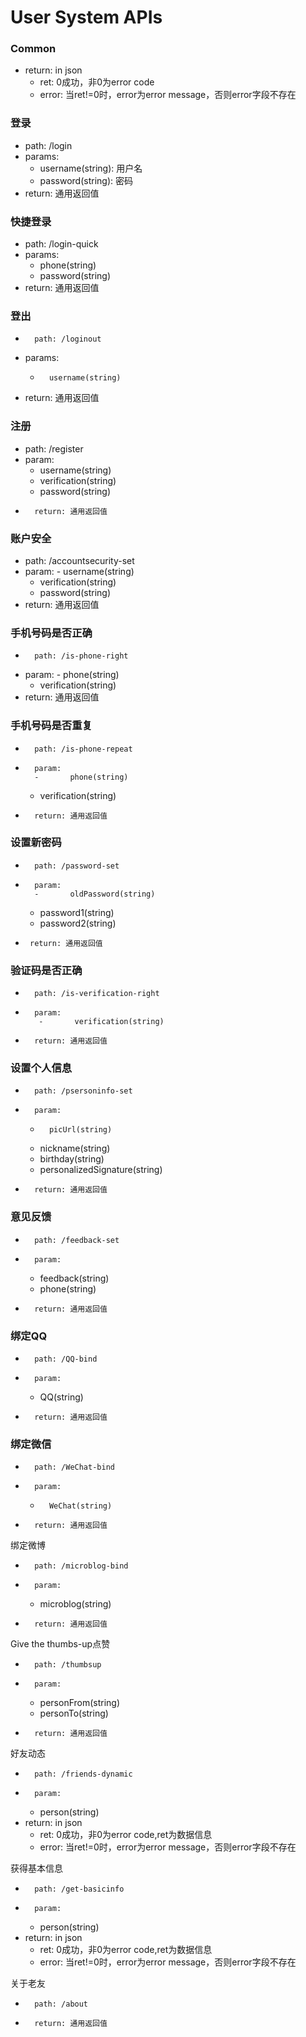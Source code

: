 User System APIs
================

###	Common
*	return: in json
	-	ret: 0成功，非0为error code
	-	error: 当ret!=0时，error为error message，否则error字段不存在
	
###	登录
*	path: /login
*	params:
	-	username(string): 用户名
	-	password(string): 密码
*	return: 通用返回值


###	快捷登录
*	path: /login-quick
*	params: 
	-	phone(string)
	-	password(string)
*	return: 通用返回值
		

###     登出
*       path: /loginout
*	params:
	-       username(string)
*	return: 通用返回值


###     注册
*	path: /register
*	param:	
	-	username(string)
	-	verification(string)
	-	password(string)
*       return: 通用返回值

###     账户安全
*	path: /accountsecurity-set
*	param: 
        -       username(string)
	-	verification(string)
	-	password(string)
*	return: 通用返回值

###     手机号码是否正确
*       path: /is-phone-right
*	param:
        -       phone(string)
	-	verification(string)
*	return: 通用返回值

###     手机号码是否重复
*       path: /is-phone-repeat
*       param:
        -       phone(string)
	-	verification(string)
*       return: 通用返回值

###     设置新密码
*       path: /password-set
*       param:
        -       oldPassword(string)
	-	password1(string)
	-	password2(string)
*      return: 通用返回值

###     验证码是否正确
*       path: /is-verification-right
*       param:
         -       verification(string)
*       return: 通用返回值

###     设置个人信息
*       path: /psersoninfo-set
*       param:
	-       picUrl(string)
	-	nickname(string)
	-	birthday(string)
	-	personalizedSignature(string)
*       return: 通用返回值

###     意见反馈
*       path: /feedback-set
*       param:
	-	feedback(string)
	-	phone(string)
*       return: 通用返回值

###     绑定QQ
*       path: /QQ-bind
*       param:
	-	QQ(string)
*       return: 通用返回值


###     绑定微信
*       path: /WeChat-bind
*       param:
	-       WeChat(string)
*       return: 通用返回值


绑定微博
*       path: /microblog-bind
*       param:
	-	microblog(string)
*       return: 通用返回值

Give the thumbs-up点赞
*       path: /thumbsup
*       param:
	-	personFrom(string)
	-	personTo(string)
*       return: 通用返回值

好友动态
*       path: /friends-dynamic
*       param:
	-	person(string)
*	return: in json
	-	ret: 0成功，非0为error code,ret为数据信息
	-	error: 当ret!=0时，error为error message，否则error字段不存在

获得基本信息
*       path: /get-basicinfo
*       param:
	-	person(string)
*	return: in json
	-	ret: 0成功，非0为error code,ret为数据信息
	-	error: 当ret!=0时，error为error message，否则error字段不存在

关于老友
*       path: /about
*       return: 通用返回值




